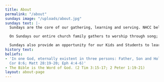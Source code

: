 ```yaml
---
title: About
permalink: "/about"
sundays image: "/uploads/about.jpg"
sundays text: |-
  Sundays are the core of our gathering, learning and serving. NHCC believes being a Jesus follower means meeting and learning together.

  On Sundays our entire church family gathers to worship through song; learn from the teachings of the Bible; partake in communion; give to the church and those in need through our offering; and serve wherever we might be needed.

  Sundays also provide an opportunity for our Kids and Students to learn and serve. Our dedicated staff and volunteers have tailored a worship experience that is engaging and safe for the whole family.
history text: 
beliefs:
- 'In one God, eternally existent in three persons: Father, Son and Holy Spirit (1
  Cor 8:6; Matt 28:19-20; Eph 4:4-6)'
- The Bible is the Word of God. (2 Tim 3:15-17; 2 Peter 1:19-21)
layout: about-page
---
```


